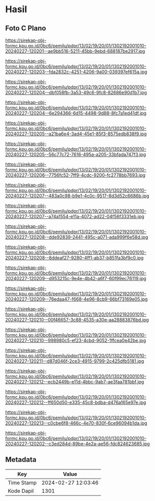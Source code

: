 # Hasil

## Foto C Plano

https://sirekap-obj-formc.kpu.go.id/0bc6/pemilu/pdpr/13/02/19/20/01/1302192001010-20240227-120201--ae9bb516-5211-45bb-9ebd-688187be2917.jpg

https://sirekap-obj-formc.kpu.go.id/0bc6/pemilu/pdpr/13/02/19/20/01/1302192001010-20240227-120203--fda2832c-4251-4206-9a00-039397ef615a.jpg

https://sirekap-obj-formc.kpu.go.id/0bc6/pemilu/pdpr/13/02/19/20/01/1302192001010-20240227-120204--dbf058fb-3a53-49c6-9fc8-82686e90d1b7.jpg

https://sirekap-obj-formc.kpu.go.id/0bc6/pemilu/pdpr/13/02/19/20/01/1302192001010-20240227-120204--6e294366-6d15-4498-9d88-8fc7a1ed41df.jpg

https://sirekap-obj-formc.kpu.go.id/0bc6/pemilu/pdpr/13/02/19/20/01/1302192001010-20240227-120205--a21ba6e4-3ad4-45e1-85f3-8575edb838f9.jpg

https://sirekap-obj-formc.kpu.go.id/0bc6/pemilu/pdpr/13/02/19/20/01/1302192001010-20240227-120205--56c77c72-7616-495a-a205-33bfada747f3.jpg

https://sirekap-obj-formc.kpu.go.id/0bc6/pemilu/pdpr/13/02/19/20/01/1302192001010-20240227-120206--7756fc52-7ff9-4cdc-9200-fc2778bb7693.jpg

https://sirekap-obj-formc.kpu.go.id/0bc6/pemilu/pdpr/13/02/19/20/01/1302192001010-20240227-120207--483a0c98-b9e1-4c0c-9517-8d3d52c6686b.jpg

https://sirekap-obj-formc.kpu.go.id/0bc6/pemilu/pdpr/13/02/19/20/01/1302192001010-20240227-120207--a74a1554-e11a-4072-ad22-04f56f3331eb.jpg

https://sirekap-obj-formc.kpu.go.id/0bc6/pemilu/pdpr/13/02/19/20/01/1302192001010-20240227-120208--dde92839-2441-495c-a071-ada999f6e58d.jpg

https://sirekap-obj-formc.kpu.go.id/0bc6/pemilu/pdpr/13/02/19/20/01/1302192001010-20240227-120208--8ddeaf27-9280-4ff1-ab37-b851fa3bf9c0.jpg

https://sirekap-obj-formc.kpu.go.id/0bc6/pemilu/pdpr/13/02/19/20/01/1302192001010-20240227-120209--d953215c-9e4e-4b42-a6f7-60f99ec76119.jpg

https://sirekap-obj-formc.kpu.go.id/0bc6/pemilu/pdpr/13/02/19/20/01/1302192001010-20240227-120209--76edaa47-f668-4e96-8cb9-66bf73169e05.jpg

https://sirekap-obj-formc.kpu.go.id/0bc6/pemilu/pdpr/13/02/19/20/01/1302192001010-20240227-120210--00f46657-3c88-4535-a30e-aa28883876bd.jpg

https://sirekap-obj-formc.kpu.go.id/0bc6/pemilu/pdpr/13/02/19/20/01/1302192001010-20240227-120210--998980c5-ef23-4cbd-9052-1ffcea0e42be.jpg

https://sirekap-obj-formc.kpu.go.id/0bc6/pemilu/pdpr/13/02/19/20/01/1302192001010-20240227-120211--d87d046f-2ce3-4915-9799-2c425dfb5181.jpg

https://sirekap-obj-formc.kpu.go.id/0bc6/pemilu/pdpr/13/02/19/20/01/1302192001010-20240227-120212--ecb2449b-e11d-4bbc-9ab7-ae3faa781bbf.jpg

https://sirekap-obj-formc.kpu.go.id/0bc6/pemilu/pdpr/13/02/19/20/01/1302192001010-20240227-120212--ff650d50-e335-45c8-bdba-d476a165e97e.jpg

https://sirekap-obj-formc.kpu.go.id/0bc6/pemilu/pdpr/13/02/19/20/01/1302192001010-20240227-120213--c0cbe6f8-466c-4e70-830f-6ce96094b1da.jpg

https://sirekap-obj-formc.kpu.go.id/0bc6/pemilu/pdpr/13/02/19/20/01/1302192001010-20240227-120202--c3ed284d-89be-4e2a-ae56-fdc824623685.jpg


## Metadata

| Key        | Value               |
| ---------- | ------------------- |
| Time Stamp | 2024-02-27 12:03:46 |
| Kode Dapil | 1301                |



